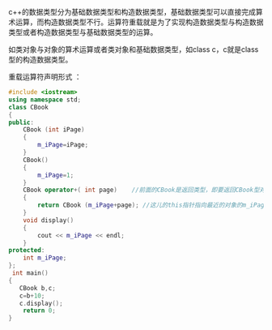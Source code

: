c++的数据类型分为基础数据类型和构造数据类型，基础数据类型可以直接完成算术运算，而构造数据类型不行。运算符重载就是为了实现构造数据类型与构造数据类型或者构造数据类型与基础数据类型的运算。

如类对象与对象的算术运算或者类对象和基础数据类型，如class c，c就是class型的构造数据类型。

重载运算符声明形式 ：



```c++
#include <iostream>
using namespace std;
class CBook
{
public:
    CBook (int iPage)
    {
        m_iPage=iPage;
    }
    CBook()
    {
        m_iPage=1;
    }
    CBook operator+( int page)    //前面的CBook是返回类型，即要返回CBook型对象，后面是重载运算符函数的标准形式，关键字operator后面跟要重载的运算符
    {
        return CBook (m_iPage+page); //这儿的this指针指向最近的对象的m_iPage，下面运行的时候是b+10，所以就指向对象b的m_iPage。这儿的CBook (m_iPage+page)是一个CBook型的对象，因为对象声明就是用CBook c=CBook(),这儿直接把右值返回了，剩了这一步。
    }
    void display()
    {
        cout << m_iPage << endl;
    }
protected:
    int m_iPage;
};
 int main()
{
   CBook b,c;
   c=b+10;
   c.display();
    return 0;
}

```

